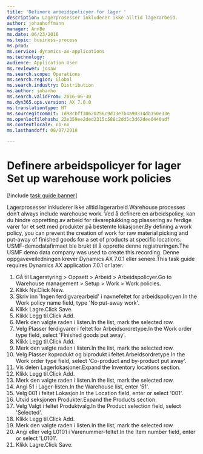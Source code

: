 ```yaml
--- 
title: 'Definere arbeidspolicyer for lager '
description: Lagerprosesser inkluderer ikke alltid lagerarbeid.
author: johanhoffmann
manager: AnnBe
ms.date: 06/23/2016
ms.topic: business-process
ms.prod: 
ms.service: dynamics-ax-applications
ms.technology: 
audience: Application User
ms.reviewer: josaw
ms.search.scope: Operations
ms.search.region: Global
ms.search.industry: Distribution
ms.author: johanho
ms.search.validFrom: 2016-06-30
ms.dyn365.ops.version: AX 7.0.0
ms.translationtype: HT
ms.sourcegitcommit: 1d98cbff30620256c9d13e7b4a90314db150e33e
ms.openlocfilehash: 22e359ee2ded2315c588c2dd5c3d62dee0440adf
ms.contentlocale: nb-no
ms.lasthandoff: 08/07/2018

---
```

# <a name="set-up-warehouse-work-policies"></a><span data-ttu-id="474a6-103">Definere arbeidspolicyer for lager </span><span class="sxs-lookup"><span data-stu-id="474a6-103">Set up warehouse work policies</span></span> 

[!include [task guide banner](../../includes/task-guide-banner.md)]

<span data-ttu-id="474a6-104">Lagerprosesser inkluderer ikke alltid lagerarbeid.</span><span class="sxs-lookup"><span data-stu-id="474a6-104">Warehouse processes don’t always include warehouse work.</span></span> <span data-ttu-id="474a6-105">Ved å definere en arbeidspolicy, kan du hindre oppretting av arbeid for råvareplukking og plassering av ferdige varer for et sett med produkter på bestemte lokasjoner.</span><span class="sxs-lookup"><span data-stu-id="474a6-105">By defining a work policy, you can prevent the creation of work for raw material picking and put-away of finished goods for a set of products at specific locations.</span></span> <span data-ttu-id="474a6-106">USMF-demodatafirmaet ble brukt til å opprette denne registreringen.</span><span class="sxs-lookup"><span data-stu-id="474a6-106">The USMF demo data company was used to create this recording.</span></span> <span data-ttu-id="474a6-107">Denne oppgaveveiledningen krever Dynamics AX 7.0.1 eller senere.</span><span class="sxs-lookup"><span data-stu-id="474a6-107">This task guide requires Dynamics AX application 7.0.1 or later.</span></span>

1. <span data-ttu-id="474a6-108">Gå til Lagerstyring > Oppsett > Arbeid > Arbeidspolicyer.</span><span class="sxs-lookup"><span data-stu-id="474a6-108">Go to Warehouse management > Setup > Work > Work policies.</span></span>
2. <span data-ttu-id="474a6-109">Klikk Ny.</span><span class="sxs-lookup"><span data-stu-id="474a6-109">Click New.</span></span>
3. <span data-ttu-id="474a6-110">Skriv inn 'Ingen ferdigvarearbeid' i navnefeltet for arbeidspolicyen.</span><span class="sxs-lookup"><span data-stu-id="474a6-110">In the Work policy name field, type 'No put-away work'.</span></span>
4. <span data-ttu-id="474a6-111">Klikk Lagre.</span><span class="sxs-lookup"><span data-stu-id="474a6-111">Click Save.</span></span>
5. <span data-ttu-id="474a6-112">Klikk Legg til.</span><span class="sxs-lookup"><span data-stu-id="474a6-112">Click Add.</span></span>
6. <span data-ttu-id="474a6-113">Merk den valgte raden i listen.</span><span class="sxs-lookup"><span data-stu-id="474a6-113">In the list, mark the selected row.</span></span>
7. <span data-ttu-id="474a6-114">Velg Plasser ferdigvarer i feltet for Arbeidsordretype.</span><span class="sxs-lookup"><span data-stu-id="474a6-114">In the Work order type field, select 'Finished goods put away'.</span></span>
8. <span data-ttu-id="474a6-115">Klikk Legg til.</span><span class="sxs-lookup"><span data-stu-id="474a6-115">Click Add.</span></span>
9. <span data-ttu-id="474a6-116">Merk den valgte raden i listen.</span><span class="sxs-lookup"><span data-stu-id="474a6-116">In the list, mark the selected row.</span></span>
10. <span data-ttu-id="474a6-117">Velg Plasser koprodukt og biprodukt i feltet Arbeidsordretype.</span><span class="sxs-lookup"><span data-stu-id="474a6-117">In the Work order type field, select 'Co-product and by-product put away'.</span></span>
11. <span data-ttu-id="474a6-118">Vis delen Lagerlokasjoner.</span><span class="sxs-lookup"><span data-stu-id="474a6-118">Expand the Inventory locations section.</span></span>
12. <span data-ttu-id="474a6-119">Klikk Legg til.</span><span class="sxs-lookup"><span data-stu-id="474a6-119">Click Add.</span></span>
13. <span data-ttu-id="474a6-120">Merk den valgte raden i listen.</span><span class="sxs-lookup"><span data-stu-id="474a6-120">In the list, mark the selected row.</span></span>
14. <span data-ttu-id="474a6-121">Angi 51 i Lager-listen.</span><span class="sxs-lookup"><span data-stu-id="474a6-121">In the Warehouse list, enter '51'.</span></span>
15. <span data-ttu-id="474a6-122">Velg 001 i feltet Lokasjon.</span><span class="sxs-lookup"><span data-stu-id="474a6-122">In the Location field, enter or select '001'.</span></span>
16. <span data-ttu-id="474a6-123">Utvid seksjonen Produkter.</span><span class="sxs-lookup"><span data-stu-id="474a6-123">Expand the Products section.</span></span>
17. <span data-ttu-id="474a6-124">Velg Valgt i feltet Produktvalg.</span><span class="sxs-lookup"><span data-stu-id="474a6-124">In the Product selection field, select 'Selected'.</span></span>
18. <span data-ttu-id="474a6-125">Klikk Legg til.</span><span class="sxs-lookup"><span data-stu-id="474a6-125">Click Add.</span></span>
19. <span data-ttu-id="474a6-126">Merk den valgte raden i listen.</span><span class="sxs-lookup"><span data-stu-id="474a6-126">In the list, mark the selected row.</span></span>
20. <span data-ttu-id="474a6-127">Angi eller velg L0101 i Varenummer-feltet.</span><span class="sxs-lookup"><span data-stu-id="474a6-127">In the Item number field, enter or select 'L0101'.</span></span>
21. <span data-ttu-id="474a6-128">Klikk Lagre.</span><span class="sxs-lookup"><span data-stu-id="474a6-128">Click Save.</span></span>


